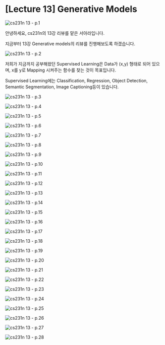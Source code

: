 # \[Lecture 13\] Generative Models

![cs231n 13 - p.1](.gitbook/assets/cs231n_lecture13_review_unlocked-1_page-0001.jpg)

안녕하세요, cs231n의 13강 리뷰를 맡은 서아라입니다.

지금부터 13강 Generative models의 리뷰를 진행해보도록 하겠습니다.

![cs231n 13 - p.2](.gitbook/assets/cs231n_lecture13_review_unlocked-2_page-0001.jpg)

저희가 지금까지 공부해왔던 Supervised Learning은 Data가 \(x,y\) 형태로 되어 있으며, x를 y로 Mapping 시켜주는 함수를 찾는 것이 목표입니다.

Supervised Learning에는 Classification, Regression, Object Detection, Semantic Segmentation, Image Captioning등이 있습니다.

![cs231n 13 - p.3](.gitbook/assets/cs231n_lecture13_review_unlocked-3_page-0001.jpg)



![cs231n 13 - p.4](.gitbook/assets/cs231n_lecture13_review_unlocked-4_page-0001.jpg)

![cs231n 13 - p.5](.gitbook/assets/cs231n_lecture13_review_unlocked-5_page-0001.jpg)

![cs231n 13 - p.6](.gitbook/assets/cs231n_lecture13_review_unlocked-6_pages-to-jpg-0001.jpg)

![cs231n 13 - p.7](.gitbook/assets/cs231n_lecture13_review_unlocked-7_page-0001.jpg)

![cs231n 13 - p.8](.gitbook/assets/cs231n_lecture13_review_unlocked-8_page-0001.jpg)

![cs231n 13 - p.9](.gitbook/assets/cs231n_lecture13_review_unlocked-9_page-0001.jpg)

![cs231n 13 - p.10](.gitbook/assets/cs231n_lecture13_review_unlocked-10_page-0001.jpg)

![cs231n 13 - p.11](.gitbook/assets/cs231n_lecture13_review_unlocked-11_page-0001.jpg)

![cs231n 13 - p.12](.gitbook/assets/cs231n_lecture13_review_unlocked-12_page-0001.jpg)

![ cs231n 13 - p.13](.gitbook/assets/cs231n_lecture13_review_unlocked-13_page-0001.jpg)

![ cs231n 13 - p.14](.gitbook/assets/cs231n_lecture13_review_unlocked-14_page-0001.jpg)

![cs231n 13 - p.15](.gitbook/assets/cs231n_lecture13_review_unlocked-15_page-0001.jpg)

![cs231n 13 - p.16](.gitbook/assets/cs231n_lecture13_review_unlocked-16_page-0001.jpg)

![cs231n 13 - p.17](.gitbook/assets/cs231n_lecture13_review_unlocked-17_page-0001.jpg)

![cs231n 13 - p.18](.gitbook/assets/cs231n_lecture13_review_unlocked-18_page-0001.jpg)

![cs231n 13 - p.19](.gitbook/assets/cs231n_lecture13_review_unlocked-19_page-0001.jpg)

![cs231n 13 - p.20](.gitbook/assets/cs231n_lecture13_review_unlocked-20_page-0001.jpg)

![cs231n 13 - p.21](.gitbook/assets/cs231n_lecture13_review_unlocked-21_page-0001%20%281%29.jpg)

![cs231n 13 - p.22](.gitbook/assets/cs231n_lecture13_review_unlocked-22_page-0001.jpg)

![cs231n 13 - p.23](.gitbook/assets/cs231n_lecture13_review_unlocked-23_page-0001.jpg)

![cs231n 13 - p.24](.gitbook/assets/cs231n_lecture13_review_unlocked-24_page-0001.jpg)

![cs231n 13 - p.25](.gitbook/assets/cs231n_lecture13_review_unlocked-25_page-0001.jpg)

![cs231n 13 - p.26](.gitbook/assets/cs231n_lecture13_review_unlocked-26_page-0001.jpg)

![cs231n 13 - p.27](.gitbook/assets/cs231n_lecture13_review_unlocked-27_page-0001.jpg)

![cs231n 13 - p.28](.gitbook/assets/cs231n_lecture13_review_unlocked-28_page-0001.jpg)

